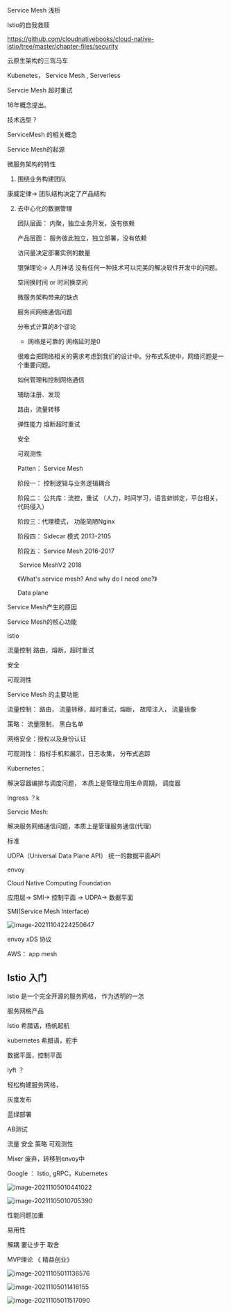 

Service Mesh 浅析

Istio的自我救赎



https://github.com/cloudnativebooks/cloud-native-istio/tree/master/chapter-files/security

云原生架构的三驾马车

Kubenetes， Service Mesh , Serverless

Servcie Mesh  超时重试

16年概念提出。



技术选型？

ServiceMesh 的相关概念

Service Mesh的起源

<Micro Sercvice>

微服务架构的特性

1. 围绕业务构建团队

康威定律-> 团队结构决定了产品结构

2. 去中心化的数据管理

   团队层面： 内聚，独立业务开发，没有依赖

   产品层面： 服务彼此独立，独立部署，没有依赖

   访问量决定部署实例的数量

   

   银弹理论-> 人月神话 没有任何一种技术可以完美的解决软件开发中的问题。

   空间换时间 or 时间换空间

   

   微服务架构带来的缺点

   服务间网络通信问题

   分布式计算的8个谬论

   - 网络是可靠的 网络延时是0

   

   很难会把网络相关的需求考虑到我们的设计中。分布式系统中，网络问题是一个重要问题。

   如何管理和控制网络通信

   辅助注册、发现

   路由，流量转移

   弹性能力 熔断超时重试

   安全

   可观测性

   Patten： Service Mesh

   阶段一： 控制逻辑与业务逻辑耦合

   阶段二： 公共库：流控，重试 （人力，时间学习，语言蚌绑定，平台相关，代码侵入）

   阶段三：代理模式， 功能简陋Nginx

   阶段四： Sidecar 模式 2013-2105

   阶段五： Service Mesh 2016-2017

   ​    Service MeshV2 2018

   《What's service mesh? And why do I need one?》

   Data plane 



Service Mesh产生的原因

Service Mesh的核心功能

Istio

流量控制 路由，熔断，超时重试

安全

可观测性



Service Mesh 的主要功能

流量控制： 路由， 流量转移，超时重试，熔断， 故障注入， 流量镜像

策略： 流量限制， 黑白名单

网络安全：授权以及身份认证

可观测性： 指标手机和展示，日志收集， 分布式追踪



Kubernetes：

解决容器编排与调度问题， 本质上是管理应用生命周期， 调度器

Ingress ？k

Servcie Mesh:

解决服务网络通信问题，本质上是管理服务通信(代理)



标准

UDPA（Universal Data Plane API） 统一的数据平面API

 envoy



Cloud Native Computing  Foundation

应用层-> SMI-> 控制平面 -> UDPA-> 数据平面

SMI(Service Mesh Interface)



![image-20211104224250647](1.%20Istio/image-20211104224250647.png)





envoy xDS 协议

AWS： app mesh





## Istio 入门

Istio 是一个完全开源的服务网格， 作为透明的一怎

服务网格产品

Istio 希腊语，杨帆起航

kubernetes 希腊语，舵手

数据平面，控制平面

lyft ？

轻松构建服务网格，



灰度发布

蓝绿部署

AB测试

流量 安全 策略 可观测性

Mixer 废弃，转移到envoy中



Google ： Istio, gRPC，Kubernetes



![image-20211105010441022](1.%20Istio/image-20211105010441022.png)



![image-20211105010705390](1.%20Istio/image-20211105010705390.png)

性能问题加重

易用性

解耦 要让步于 取舍

MVP理论 《 精益创业》

![image-20211105011136576](1.%20Istio/image-20211105011136576.png) 

![image-20211105011416155](1.%20Istio/image-20211105011416155.png)

![image-20211105011517090](1.%20Istio/image-20211105011517090.png)